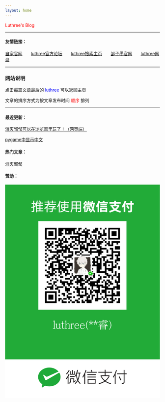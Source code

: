 ```yaml
---
layout: home
---
```


<font color="red">Luthree's Blog</font>

------

#### 友情链接：

[自家官网](https://zjxp.luthree.tk)&ensp;&ensp;&ensp;&ensp;[luthree官方论坛](http://bbs.luthree.ml)&ensp;&ensp;&ensp;&ensp;[luthree搜索主页](https://s.luthree.tk/)&ensp;&ensp;&ensp;&ensp;[邹子墨官网](https://zzm.luthree.tk)&ensp;&ensp;&ensp;&ensp;[luthree网盘](http://pan.luthree.tk)

------

### 网站说明

点击每篇文章最后的 <font color="blue"> luthree </font> 可以返回主页

文章的排序方式为按文章发布时间 <font color="red">顺序</font> 排列

------

#### 最近更新：

[消灭邹邹可以在浏览器里玩了！（网页端）](https://luthree.tk/posts/2021-11-15-1_%E6%B6%88%E7%81%AD%E9%82%B9%E9%82%B9.html)

[pygame中显示中文](https://luthree.tk/posts/2021-11-27-1_Python-Pygame%E4%B8%AD%E6%98%BE%E7%A4%BA%E4%B8%AD%E6%96%87%E6%96%87%E5%AD%97.html)

#### 热门文章：

[消灭邹邹](https://luthree.tk/posts/2021-11-15-1_%E6%B6%88%E7%81%AD%E9%82%B9%E9%82%B9.html)

#### 赞助：

![微信收款码](/img/mm_facetoface_collect_qrcode_1632534792604.png "赞助")
